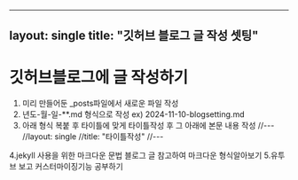 ---
layout: single
title:  "깃허브 블로그 글 작성 셋팅"
---

# 깃허브블로그에 글 작성하기
1. 미리 만들어둔 _posts파일에서 새로운 파일 작성
2. 년도-월-일-**.md 형식으로 작성 ex) 2024-11-10-blogsetting.md
3. 아래 형식 복붙 후 타이틀에 맞게 타이틀작성 후 그 아래에 본문 내용 작성
//---
//layout: single
//title:  "타이틀작성"
//---

<to do>
4.jekyll 사용을 위한 마크다운 문법 블로그 글 참고하여 마크다운 형식알아보기
5.유투브 보고 커스터마이징기능 공부하기

